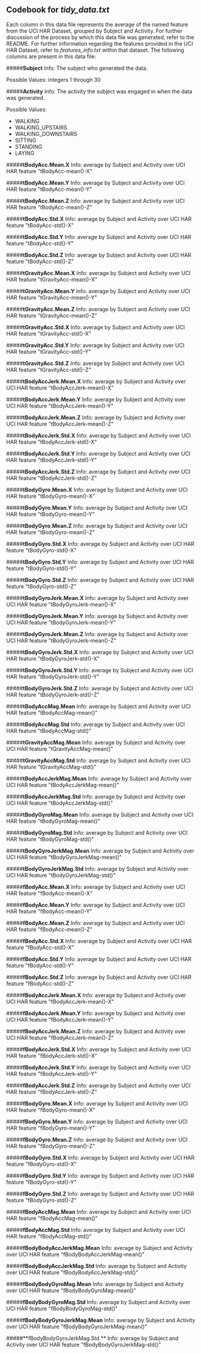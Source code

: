 ## Codebook for *tidy_data.txt*

Each column in this data file represents the average of the named feature from the UCI HAR Dataset, grouped by Subject and Activity. For further discussion of the process by which this data file was generated, refer to the README. For further information regarding the features provided in the UCI HAR Dataset, refer to *features_info.txt* within that dataset. The following columns are present in this data file:

#####**Subject**
Info: The subject who generated the data.

Possible Values: integers 1 through 30

#####**Activity**
Info: The activity the subject was engaged in when the data was generated.

Possible Values:
 - WALKING
 - WALKING_UPSTAIRS
 - WALKING_DOWNSTAIRS
 - SITTING
 - STANDING
 - LAYING

#####**tBodyAcc.Mean.X**
Info: average by Subject and Activity over UCI HAR feature "tBodyAcc-mean()-X"

#####**tBodyAcc.Mean.Y**
Info: average by Subject and Activity over UCI HAR feature "tBodyAcc-mean()-Y"

#####**tBodyAcc.Mean.Z**
Info: average by Subject and Activity over UCI HAR feature "tBodyAcc-mean()-Z"

#####**tBodyAcc.Std.X**
Info: average by Subject and Activity over UCI HAR feature "tBodyAcc-std()-X"

#####**tBodyAcc.Std.Y**
Info: average by Subject and Activity over UCI HAR feature "tBodyAcc-std()-Y"

#####**tBodyAcc.Std.Z**
Info: average by Subject and Activity over UCI HAR feature "tBodyAcc-std()-Z"

#####**tGravityAcc.Mean.X**
Info: average by Subject and Activity over UCI HAR feature "tGravityAcc-mean()-X"

#####**tGravityAcc.Mean.Y**
Info: average by Subject and Activity over UCI HAR feature "tGravityAcc-mean()-Y"

#####**tGravityAcc.Mean.Z**
Info: average by Subject and Activity over UCI HAR feature "tGravityAcc-mean()-Z"

#####**tGravityAcc.Std.X**
Info: average by Subject and Activity over UCI HAR feature "tGravityAcc-std()-X"

#####**tGravityAcc.Std.Y**
Info: average by Subject and Activity over UCI HAR feature "tGravityAcc-std()-Y"

#####**tGravityAcc.Std.Z**
Info: average by Subject and Activity over UCI HAR feature "tGravityAcc-std()-Z"

#####**tBodyAccJerk.Mean.X**
Info: average by Subject and Activity over UCI HAR feature "tBodyAccJerk-mean()-X"

#####**tBodyAccJerk.Mean.Y**
Info: average by Subject and Activity over UCI HAR feature "tBodyAccJerk-mean()-Y"

#####**tBodyAccJerk.Mean.Z**
Info: average by Subject and Activity over UCI HAR feature "tBodyAccJerk-mean()-Z"

#####**tBodyAccJerk.Std.X**
Info: average by Subject and Activity over UCI HAR feature "tBodyAccJerk-std()-X"

#####**tBodyAccJerk.Std.Y**
Info: average by Subject and Activity over UCI HAR feature "tBodyAccJerk-std()-Y"

#####**tBodyAccJerk.Std.Z**
Info: average by Subject and Activity over UCI HAR feature "tBodyAccJerk-std()-Z"

#####**tBodyGyro.Mean.X**
Info: average by Subject and Activity over UCI HAR feature "tBodyGyro-mean()-X"

#####**tBodyGyro.Mean.Y**
Info: average by Subject and Activity over UCI HAR feature "tBodyGyro-mean()-Y"

#####**tBodyGyro.Mean.Z**
Info: average by Subject and Activity over UCI HAR feature "tBodyGyro-mean()-Z"

#####**tBodyGyro.Std.X**
Info: average by Subject and Activity over UCI HAR feature "tBodyGyro-std()-X"

#####**tBodyGyro.Std.Y**
Info: average by Subject and Activity over UCI HAR feature "tBodyGyro-std()-Y"

#####**tBodyGyro.Std.Z**
Info: average by Subject and Activity over UCI HAR feature "tBodyGyro-std()-Z"

#####**tBodyGyroJerk.Mean.X**
Info: average by Subject and Activity over UCI HAR feature "tBodyGyroJerk-mean()-X"

#####**tBodyGyroJerk.Mean.Y**
Info: average by Subject and Activity over UCI HAR feature "tBodyGyroJerk-mean()-Y"

#####**tBodyGyroJerk.Mean.Z**
Info: average by Subject and Activity over UCI HAR feature "tBodyGyroJerk-mean()-Z"

#####**tBodyGyroJerk.Std.X**
Info: average by Subject and Activity over UCI HAR feature "tBodyGyroJerk-std()-X"

#####**tBodyGyroJerk.Std.Y**
Info: average by Subject and Activity over UCI HAR feature "tBodyGyroJerk-std()-Y"

#####**tBodyGyroJerk.Std.Z**
Info: average by Subject and Activity over UCI HAR feature "tBodyGyroJerk-std()-Z"

#####**tBodyAccMag.Mean**
Info: average by Subject and Activity over UCI HAR feature "tBodyAccMag-mean()"

#####**tBodyAccMag.Std**
Info: average by Subject and Activity over UCI HAR feature "tBodyAccMag-std()"

#####**tGravityAccMag.Mean**
Info: average by Subject and Activity over UCI HAR feature "tGravityAccMag-mean()"

#####**tGravityAccMag.Std**
Info: average by Subject and Activity over UCI HAR feature "tGravityAccMag-std()"

#####**tBodyAccJerkMag.Mean**
Info: average by Subject and Activity over UCI HAR feature "tBodyAccJerkMag-mean()"

#####**tBodyAccJerkMag.Std**
Info: average by Subject and Activity over UCI HAR feature "tBodyAccJerkMag-std()"

#####**tBodyGyroMag.Mean**
Info: average by Subject and Activity over UCI HAR feature "tBodyGyroMag-mean()"

#####**tBodyGyroMag.Std**
Info: average by Subject and Activity over UCI HAR feature "tBodyGyroMag-std()"

#####**tBodyGyroJerkMag.Mean**
Info: average by Subject and Activity over UCI HAR feature "tBodyGyroJerkMag-mean()"

#####**tBodyGyroJerkMag.Std**
Info: average by Subject and Activity over UCI HAR feature "tBodyGyroJerkMag-std()"

#####**fBodyAcc.Mean.X**
Info: average by Subject and Activity over UCI HAR feature "fBodyAcc-mean()-X"

#####**fBodyAcc.Mean.Y**
Info: average by Subject and Activity over UCI HAR feature "fBodyAcc-mean()-Y"

#####**fBodyAcc.Mean.Z**
Info: average by Subject and Activity over UCI HAR feature "fBodyAcc-mean()-Z"

#####**fBodyAcc.Std.X**
Info: average by Subject and Activity over UCI HAR feature "fBodyAcc-std()-X"

#####**fBodyAcc.Std.Y**
Info: average by Subject and Activity over UCI HAR feature "fBodyAcc-std()-Y"

#####**fBodyAcc.Std.Z**
Info: average by Subject and Activity over UCI HAR feature "fBodyAcc-std()-Z"

#####**fBodyAccJerk.Mean.X**
Info: average by Subject and Activity over UCI HAR feature "fBodyAccJerk-mean()-X"

#####**fBodyAccJerk.Mean.Y**
Info: average by Subject and Activity over UCI HAR feature "fBodyAccJerk-mean()-Y"

#####**fBodyAccJerk.Mean.Z**
Info: average by Subject and Activity over UCI HAR feature "fBodyAccJerk-mean()-Z"

#####**fBodyAccJerk.Std.X**
Info: average by Subject and Activity over UCI HAR feature "fBodyAccJerk-std()-X"

#####**fBodyAccJerk.Std.Y**
Info: average by Subject and Activity over UCI HAR feature "fBodyAccJerk-std()-Y"

#####**fBodyAccJerk.Std.Z**
Info: average by Subject and Activity over UCI HAR feature "fBodyAccJerk-std()-Z"

#####**fBodyGyro.Mean.X**
Info: average by Subject and Activity over UCI HAR feature "fBodyGyro-mean()-X"

#####**fBodyGyro.Mean.Y**
Info: average by Subject and Activity over UCI HAR feature "fBodyGyro-mean()-Y"

#####**fBodyGyro.Mean.Z**
Info: average by Subject and Activity over UCI HAR feature "fBodyGyro-mean()-Z"

#####**fBodyGyro.Std.X**
Info: average by Subject and Activity over UCI HAR feature "fBodyGyro-std()-X"

#####**fBodyGyro.Std.Y**
Info: average by Subject and Activity over UCI HAR feature "fBodyGyro-std()-Y"

#####**fBodyGyro.Std.Z**
Info: average by Subject and Activity over UCI HAR feature "fBodyGyro-std()-Z"

#####**fBodyAccMag.Mean**
Info: average by Subject and Activity over UCI HAR feature "fBodyAccMag-mean()"

#####**fBodyAccMag.Std**
Info: average by Subject and Activity over UCI HAR feature "fBodyAccMag-std()"

#####**fBodyBodyAccJerkMag.Mean**
Info: average by Subject and Activity over UCI HAR feature "fBodyBodyAccJerkMag-mean()"

#####**fBodyBodyAccJerkMag.Std**
Info: average by Subject and Activity over UCI HAR feature "fBodyBodyAccJerkMag-std()"

#####**fBodyBodyGyroMag.Mean**
Info: average by Subject and Activity over UCI HAR feature "fBodyBodyGyroMag-mean()"

#####**fBodyBodyGyroMag.Std**
Info: average by Subject and Activity over UCI HAR feature "fBodyBodyGyroMag-std()"

#####**fBodyBodyGyroJerkMag.Mean**
Info: average by Subject and Activity over UCI HAR feature "fBodyBodyGyroJerkMag-mean()"

#####**fBodyBodyGyroJerkMag.Std **
Info: average by Subject and Activity over UCI HAR feature "fBodyBodyGyroJerkMag-std()"
